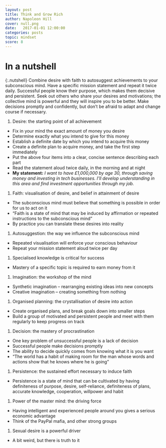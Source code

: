 ```yaml
---
layout: post
title: Think and Grow Rich
author: Napoleon Hill
cover: null.png
date:   2017-01-01 12:00:00
categories: posts
topic: mindset
score: 8
---
```


# In a nutshell

{:.nutshell}
Combine desire with faith to autosuggest achievements to your
subconscious mind. Have a specific mission statement and repeat it twice
daily. Successful people know their purpose, which makes them decisive
and persistent. Seek out others who share your desires and motivations;
the collective mind is powerful and they will inspire you to be better.
Make decisions promptly and confidently, but don’t be afraid to adapt
and change course if necessary.

1.  Desire: the starting point of all achievement
-   Fix in your mind the exact amount of money you desire
-   Determine exactly what you intend to give for this money
-   Establish a definite date by which you intend to acquire this money
-   Create a definite plan to acquire money, and take the first step
    immediately
-   Put the above four items into a clear, concise sentence describing
    each part
-   Read the statement aloud twice daily, in the morning and at night
-   **My statement:** *I want to have £1,000,000 by age 30, through
    saving money and investing in tech businesses. I’ll develop
    understanding in this area and find investment opportunities through
    my job.*

1.  Faith: visualisation of desire, and belief in attainment of desire
-   The subconscious mind must believe that something is possible in
    order for us to act on it
-   “Faith is a state of mind that may be induced by affirmation or
    repeated instructions to the subconscious mind”
-   By practice you can translate these desires into reality

1.  Autosuggestion: the way we influence the subconscious mind
-   Repeated visualisation will enforce your conscious behaviour
-   Repeat your mission statement aloud twice per day

1.  Specialised knowledge is critical for success
-   Mastery of a specific topic is required to earn money from it

1.  Imagination: the workshop of the mind
-   Synthetic imagination – rearranging existing ideas into new concepts
-   Creative imagination – creating something from nothing

1.  Organised planning: the crystallisation of desire into action
-   Create organised plans, and break goals down into smaller steps
-   Build a group of motivated and persistent people and meet with them
    regularly to keep progress on track

1.  Decision: the mastery of procrastination
-   One key problem of unsuccessful people is a lack of decision
-   Successful people make decisions promptly
-   The ability to decide quickly comes from knowing what it is you want
-   “The world has a habit of making room for the man whose words and
    actions show that he knows where he is going”

1.  Persistence: the sustained effort necessary to induce faith
-   Persistence is a state of mind that can be cultivated by having
    definiteness of purpose, desire, self-reliance, definiteness of
    plans, accurate knowledge, cooperation, willpower and habit

1.  Power of the master mind: the driving force
-   Having intelligent and experienced people around you gives a serious
    economic advantage
-   Think of the PayPal mafia, and other strong groups

1.  Sexual desire is a powerful driver
-   A bit weird, but there is truth to it